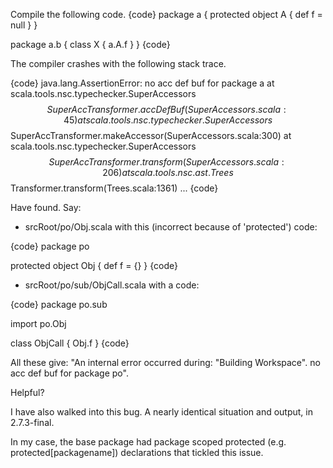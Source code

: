 Compile the following code.
{code}
package a {
  protected object A { def f = null }
}

package a.b {
  class X { a.A.f }
}
{code}


The compiler crashes with the following stack trace.

{code}
java.lang.AssertionError: no acc def buf for package a
	at scala.tools.nsc.typechecker.SuperAccessors$$SuperAccTransformer.accDefBuf(SuperAccessors.scala:45)
	at scala.tools.nsc.typechecker.SuperAccessors$$SuperAccTransformer.makeAccessor(SuperAccessors.scala:300)
	at scala.tools.nsc.typechecker.SuperAccessors$$SuperAccTransformer.transform(SuperAccessors.scala:206)
	at scala.tools.nsc.ast.Trees$$Transformer.transform(Trees.scala:1361) 
	...
{code}


Have found. Say:

- srcRoot/po/Obj.scala with this (incorrect because of 'protected') code:

{code}
package po

protected object Obj { def f = {} }
{code}

- srcRoot/po/sub/ObjCall.scala with a code:

{code}
package po.sub

import po.Obj

class ObjCall { Obj.f }
{code}

All these give: "An internal error occurred during: "Building Workspace". no acc def buf for package po".

Helpful?

I have also walked into this bug. A nearly identical situation and output, in 2.7.3-final. 

In my case, the base package had package scoped protected (e.g. protected[packagename]) declarations that tickled this issue.
